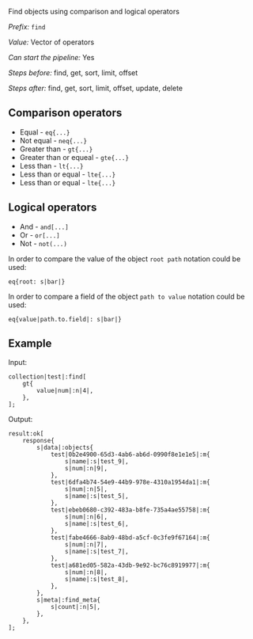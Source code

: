 Find objects using comparison and logical operators

*Prefix:* `find`

*Value:* Vector of operators

*Can start the pipeline:* Yes

*Steps before:* find, get, sort, limit, offset

*Steps after:* find, get, sort, limit, offset, update, delete

## Comparison operators

- Equal - `eq{...}`
- Not equal - `neq{...}`
- Greater than - `gt{...}`
- Greater than or equeal - `gte{...}`
- Less than - `lt{...}`
- Less than or equal - `lte{...}`
- Less than or equal - `lte{...}`

## Logical operators

- And - `and[...]`
- Or - `or[...]`
- Not - `not(...)`

In order to compare the value of the object `root path` notation could be used:

```shell
eq{root: s|bar|}
```

In order to compare a field of the object `path to value` notation could be used:

```shell
eq{value|path.to.field|: s|bar|}
```

## Example

Input:

<pre><code><span class="prefix_primitive">collection</span>|<span class="value_primitive">test</span>|:<span class="prefix_vector">find</span>[
	<span class="prefix_map">gt</span>{
		<span class="prefix_primitive">value</span>|<span class="value_primitive">num</span>|:<span class="prefix_number">n</span>|<span class="value_number">4</span>|,
	},
];
</code></pre>

Output:

<pre><code><span class="prefix_primitive">result</span>:<span class="prefix_vector">ok</span>[
	<span class="prefix_map">response</span>{
		<span class="prefix_string">s</span>|<span class="value_string">data</span>|:<span class="prefix_map">objects</span>{
			<span class="prefix_link">test</span>|<span class="value_link">0b2e4900-65d3-4ab6-ab6d-0990f8e1e1e5</span>|:<span class="prefix_map">m</span>{
				<span class="prefix_string">s</span>|<span class="value_string">name</span>|:<span class="prefix_string">s</span>|<span class="value_string">test_9</span>|,
				<span class="prefix_string">s</span>|<span class="value_string">num</span>|:<span class="prefix_number">n</span>|<span class="value_number">9</span>|,
			},
			<span class="prefix_link">test</span>|<span class="value_link">6dfa4b74-54e9-44b9-978e-4310a1954da1</span>|:<span class="prefix_map">m</span>{
				<span class="prefix_string">s</span>|<span class="value_string">num</span>|:<span class="prefix_number">n</span>|<span class="value_number">5</span>|,
				<span class="prefix_string">s</span>|<span class="value_string">name</span>|:<span class="prefix_string">s</span>|<span class="value_string">test_5</span>|,
			},
			<span class="prefix_link">test</span>|<span class="value_link">ebeb0680-c392-483a-b8fe-735a4ae55758</span>|:<span class="prefix_map">m</span>{
				<span class="prefix_string">s</span>|<span class="value_string">num</span>|:<span class="prefix_number">n</span>|<span class="value_number">6</span>|,
				<span class="prefix_string">s</span>|<span class="value_string">name</span>|:<span class="prefix_string">s</span>|<span class="value_string">test_6</span>|,
			},
			<span class="prefix_link">test</span>|<span class="value_link">fabe4666-8ab9-48bd-a5cf-0c3fe9f67164</span>|:<span class="prefix_map">m</span>{
				<span class="prefix_string">s</span>|<span class="value_string">num</span>|:<span class="prefix_number">n</span>|<span class="value_number">7</span>|,
				<span class="prefix_string">s</span>|<span class="value_string">name</span>|:<span class="prefix_string">s</span>|<span class="value_string">test_7</span>|,
			},
			<span class="prefix_link">test</span>|<span class="value_link">a681ed05-582a-43db-9e92-bc76c8919977</span>|:<span class="prefix_map">m</span>{
				<span class="prefix_string">s</span>|<span class="value_string">num</span>|:<span class="prefix_number">n</span>|<span class="value_number">8</span>|,
				<span class="prefix_string">s</span>|<span class="value_string">name</span>|:<span class="prefix_string">s</span>|<span class="value_string">test_8</span>|,
			},
		},
		<span class="prefix_string">s</span>|<span class="value_string">meta</span>|:<span class="prefix_map">find_meta</span>{
			<span class="prefix_string">s</span>|<span class="value_string">count</span>|:<span class="prefix_number">n</span>|<span class="value_number">5</span>|,
		},
	},
];
</code></pre>